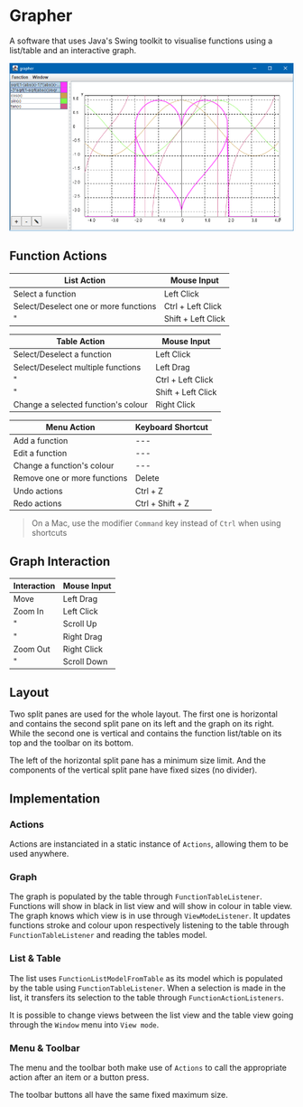 # Grapher

A software that uses Java's Swing toolkit to visualise functions using a list/table and an interactive graph.

![Screenshot](docs/images/grapher_heart_example.png)

## Function Actions

| List Action                           | Mouse Input        |
| ------------------------------------- | ------------------ |
| Select a function                     | Left Click         |
| Select/Deselect one or more functions | Ctrl + Left Click  |
| "                                     | Shift + Left Click |

| Table Action                        | Mouse Input        |
| ----------------------------------- | ------------------ |
| Select/Deselect a function          | Left Click         |
| Select/Deselect multiple functions  | Left Drag          |
| "                                   | Ctrl + Left Click  |
| "                                   | Shift + Left Click |
| Change a selected function's colour | Right Click        |

| Menu Action                  | Keyboard Shortcut |
| ---------------------------- | ----------------- |
| Add a function               | ---               |
| Edit a function              | ---               |
| Change a function's colour   | ---               |
| Remove one or more functions | Delete            |
| Undo actions                 | Ctrl + Z          |
| Redo actions                 | Ctrl + Shift + Z  |

> On a Mac, use the modifier `Command` key instead of `Ctrl` when using shortcuts

## Graph Interaction

| Interaction | Mouse Input |
| ----------- | ----------- |
| Move        | Left Drag   |
| Zoom In     | Left Click  |
| "           | Scroll Up   |
| "           | Right Drag  |
| Zoom Out    | Right Click |
| "           | Scroll Down |

## Layout

Two split panes are used for the whole layout. The first one is horizontal and contains the second split pane on its left and the graph on its right. While the second one is vertical and contains the function list/table on its top and the toolbar on its bottom.

The left of the horizontal split pane has a minimum size limit. And the components of the vertical split pane have fixed sizes (no divider).

## Implementation

### Actions

Actions are instanciated in a static instance of `Actions`, allowing them to be used anywhere.

### Graph

The graph is populated by the table through `FunctionTableListener`. Functions will show in black in list view and will show in colour in table view. The graph knows which view is in use through `ViewModeListener`. It updates functions stroke and colour upon respectively listening to the table through `FunctionTableListener` and reading the tables model.

### List & Table

The list uses `FunctionListModelFromTable` as its model which is populated by the table using `FunctionTableListener`. When a selection is made in the list, it transfers its selection to the table through `FunctionActionListeners`.

It is possible to change views between the list view and the table view going through the `Window` menu into `View mode`.

### Menu & Toolbar

The menu and the toolbar both make use of `Actions` to call the appropriate action after an item or a button press.

The toolbar buttons all have the same fixed maximum size.
